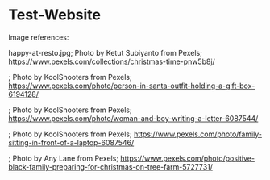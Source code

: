 # Test-Website

Image references:

happy-at-resto.jpg; Photo by Ketut Subiyanto from Pexels; https://www.pexels.com/collections/christmas-time-pnw5b8j/

; Photo by KoolShooters from Pexels; https://www.pexels.com/photo/person-in-santa-outfit-holding-a-gift-box-6194128/

; Photo by KoolShooters from Pexels; https://www.pexels.com/photo/woman-and-boy-writing-a-letter-6087544/

; Photo by KoolShooters from Pexels; https://www.pexels.com/photo/family-sitting-in-front-of-a-laptop-6087546/

; Photo by Any Lane from Pexels; https://www.pexels.com/photo/positive-black-family-preparing-for-christmas-on-tree-farm-5727731/
